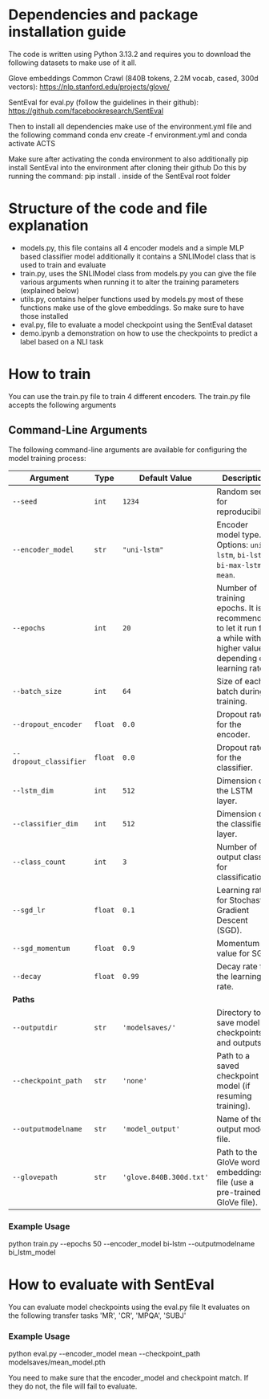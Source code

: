 # Dependencies and package installation guide
The code is written using Python 3.13.2 and requires you to download the following datasets to make use of it all.

Glove embeddings Common Crawl (840B tokens, 2.2M vocab, cased, 300d vectors): https://nlp.stanford.edu/projects/glove/

SentEval for eval.py (follow the guidelines in their github): https://github.com/facebookresearch/SentEval

Then to install all dependencies make use of the environment.yml file and the following command conda env create -f environment.yml and conda activate ACTS

Make sure after activating the conda environment to also additionally pip install SentEval into the environment after cloning their github 
Do this by running the command: pip install . inside of the SentEval root folder

# Structure of the code and file explanation
- models.py, this file contains all 4 encoder models and a simple MLP based classifier model additionally it contains a SNLIModel class that is used to train and evaluate
- train.py, uses the SNLIModel class from models.py you can give the file various arguments when running it to alter the training parameters (explained below)
- utils.py, contains helper functions used by models.py most of these functions make use of the glove embeddings. So make sure to have those installed
- eval.py, file to evaluate a model checkpoint using the SentEval dataset
- demo.ipynb a demonstration on how to use the checkpoints to predict a label based on a NLI task

# How to train
You can use the train.py file to train 4 different encoders.
The train.py file accepts the following arguments
## Command-Line Arguments

The following command-line arguments are available for configuring the model training process:

| Argument              | Type    | Default Value           | Description                                                                                                                                   |
|-----------------------|---------|-------------------------|-----------------------------------------------------------------------------------------------------------------------------------------------|
| `--seed`              | `int`   | `1234`                  | Random seed for reproducibility.                                                                                                               |
| `--encoder_model`     | `str`   | `"uni-lstm"`            | Encoder model type. Options: `uni-lstm`, `bi-lstm`, `bi-max-lstm`, `mean`.                                                                   |
| `--epochs`            | `int`   | `20`                    | Number of training epochs. It is recommended to let it run for a while with a higher value depending on learning rate.                          |
| `--batch_size`        | `int`   | `64`                    | Size of each batch during training.                                                                                                            |
| `--dropout_encoder`   | `float` | `0.0`                   | Dropout rate for the encoder.                                                                                                                 |
| `--dropout_classifier`| `float` | `0.0`                   | Dropout rate for the classifier.                                                                                                              |
| `--lstm_dim`          | `int`   | `512`                   | Dimension of the LSTM layer.                                                                                                                  |
| `--classifier_dim`    | `int`   | `512`                   | Dimension of the classifier layer.                                                                                                            |
| `--class_count`       | `int`   | `3`                     | Number of output classes for classification.                                                                                                  |
| `--sgd_lr`            | `float` | `0.1`                   | Learning rate for Stochastic Gradient Descent (SGD).                                                                                          |
| `--sgd_momentum`      | `float` | `0.9`                   | Momentum value for SGD.                                                                                                                       |
| `--decay`             | `float` | `0.99`                  | Decay rate for the learning rate.                                                                                                             |
| **Paths**             |         |                         |                                                                                                                                               |
| `--outputdir`         | `str`   | `'modelsaves/'`         | Directory to save model checkpoints and outputs.                                                                                             |
| `--checkpoint_path`   | `str`   | `'none'`                | Path to a saved checkpoint model (if resuming training).                                                                                      |
| `--outputmodelname`   | `str`   | `'model_output'`        | Name of the output model file.                                                                                                                |
| `--glovepath`         | `str`   | `'glove.840B.300d.txt'` | Path to the GloVe word embeddings file (use a pre-trained GloVe file).                                                                         |

### Example Usage
python train.py --epochs 50 --encoder_model bi-lstm --outputmodelname bi_lstm_model

# How to evaluate with SentEval
You can evaluate model checkpoints using the eval.py file
It evaluates on the following transfer tasks
'MR', 'CR', 'MPQA', 'SUBJ'
### Example Usage
python eval.py --encoder_model mean --checkpoint_path modelsaves/mean_model.pth

You need to make sure that the encoder_model and checkpoint match. If they do not, the file will fail to evaluate.


  

